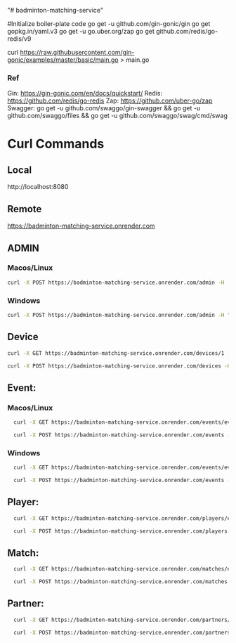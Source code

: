 "# badminton-matching-service"

#Initialize boiler-plate code
go get -u github.com/gin-gonic/gin
go get gopkg.in/yaml.v3
go get -u go.uber.org/zap
go get github.com/redis/go-redis/v9

curl https://raw.githubusercontent.com/gin-gonic/examples/master/basic/main.go > main.go

### Ref

Gin:
https://gin-gonic.com/en/docs/quickstart/
Redis:
https://github.com/redis/go-redis
Zap:
https://github.com/uber-go/zap
Swagger:
go get -u github.com/swaggo/gin-swagger && go get -u github.com/swaggo/files && go get -u github.com/swaggo/swag/cmd/swag

# Curl Commands

## Local
http://localhost:8080

## Remote
https://badminton-matching-service.onrender.com

## ADMIN
### Macos/Linux
```bash
curl -X POST https://badminton-matching-service.onrender.com/admin -H 'authorization: Basic Zm9vOmJhcg==' -H 'content-type: application/json' -d '{"value":"bar"}'
```

### Windows
```bash
curl -X POST https://badminton-matching-service.onrender.com/admin -H "authorization: Basic Zm9vOmJhcg==" -H "content-type: application/json" -d "{\"value\":\"bar\"}"
```

## Device
```bash
curl -X GET https://badminton-matching-service.onrender.com/devices/1 -H "content-type: application/json"

curl -X POST https://badminton-matching-service.onrender.com/devices -H "Content-Type: application/json" -d '{"id":"1","last_event_id":"abc123"}'
```

## Event:
### Macos/Linux
```bash
  curl -X GET https://badminton-matching-service.onrender.com/events/event123 -H "Content-Type: application/json"

  curl -X POST https://badminton-matching-service.onrender.com/events -H "Content-Type: application/json" -d '{"event_id":"event123","event_date":"2023-01-01T12:00:00Z"}'
```

### Windows
```bash
  curl -X GET https://badminton-matching-service.onrender.com/events/event123 -H "Content-Type: application/json"

  curl -X POST https://badminton-matching-service.onrender.com/events -H "Content-Type: application/json" -d "{\"event_id\":\"event123\",\"event_date\":\"2023-01-01T12:00:00Z\"}"
```

## Player:
```bash
  curl -X GET https://badminton-matching-service.onrender.com/players/event123/john_doe -H "Content-Type: application/json"

  curl -X POST https://badminton-matching-service.onrender.com/players -H "Content-Type: application/json" -d '{"event_id":"event123","player_name":"john_doe"}'
```

## Match:
```bash
  curl -X GET https://badminton-matching-service.onrender.com/matches/event123/1/2023-01-01T14:00:00Z -H "Content-Type: application/json"

  curl -X POST https://badminton-matching-service.onrender.com/matches -H "Content-Type: application/json" -d '{"event_id":"event123","court_no":1,"date_time":"2023-01-01T14:00:00Z"}'
```

## Partner:
```bash
  curl -X GET https://badminton-matching-service.onrender.com/partners/event123/john_doe -H "Content-Type: application/json"

  curl -X POST https://badminton-matching-service.onrender.com/partners -H "Content-Type: application/json" -d '{"event_id":"event123","player_name":"john_doe"}'
```